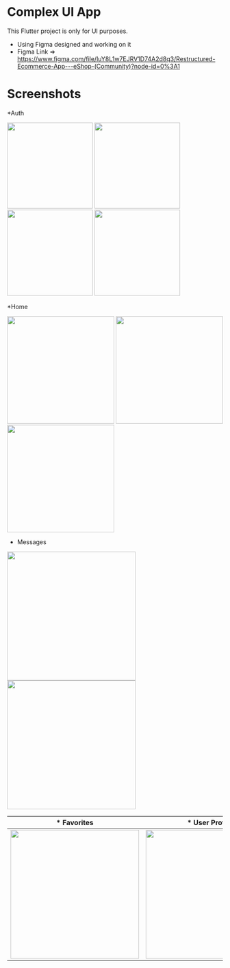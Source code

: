 # Complex UI App

This Flutter project is only for UI purposes.

* Using Figma designed and working on it
* Figma Link => https://www.figma.com/file/luY8L1w7EJRV1D74A2d8q3/Restructured-Ecommerce-App---eShop-(Community)?node-id=0%3A1


# Screenshots

*Auth
<p float="left">
  <img src="https://user-images.githubusercontent.com/95647394/189545570-a46cc3c8-a636-4463-b801-6a93f674067f.jpg" width="200">
  <img src="https://user-images.githubusercontent.com/95647394/189545587-50a0ae6d-6918-4a30-a852-724a17ce6150.jpg" width="200">
  <img src="https://user-images.githubusercontent.com/95647394/189545589-ead51d28-8b48-41f7-93c2-115e6b682458.jpg" width="200">
  <img src="https://user-images.githubusercontent.com/95647394/189545584-df0d7724-fbd3-431b-a04e-1fbc5b6f0708.jpg" width="200">
</p>

*Home
<p float="left">
  <img src="https://user-images.githubusercontent.com/95647394/189545702-fcf1d9e9-0c79-44d5-b783-3f5e45f65d6c.jpg" width="250">
  <img src="https://user-images.githubusercontent.com/95647394/189545707-e942a0b8-18c5-4d9a-acbe-e1cb531a09a6.jpg" width="250">
  <img src="https://user-images.githubusercontent.com/95647394/189545710-656b7df0-b339-423f-b4eb-91112f7523a9.jpg" width="250">
</p>

* Messages
<p float="left">
  <img src="https://user-images.githubusercontent.com/95647394/189545772-d9826ef3-c2ea-477c-a5d1-67bb6676d1eb.jpg" width="300">
  <img src="https://user-images.githubusercontent.com/95647394/189545775-6f0ab5a5-7f41-47a3-9277-5a82ee39cf5e.jpg" width="300">
</p>

| * Favorites   |* User Profile |
| ------------- | ------------- |
| <img src="https://user-images.githubusercontent.com/95647394/189545826-93095221-bf17-4666-aeb7-bbb3642851d7.jpg" width="300">  | <img src="https://user-images.githubusercontent.com/95647394/189545828-85b557f5-b1f7-4893-8598-f5069049a0f4.jpg" width="300">  |


